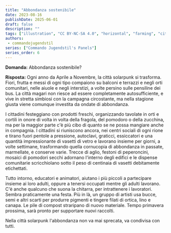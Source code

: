 ```yaml
---
title: "Abbondanza sostenibile"
date: 2023-08-16
publishDate: 2025-06-01
draft: false
description: ""
tags: ["illustration", "CC BY-NC-SA 4.0", "horizontal", "farming", "city"]
authors:
 - commandojugendstil
series: ["Commando Jugendstil's Panels"]
series_order: 6
---
```


**Domanda:**
Abbondanza sostenibile?

**Risposta:**
Ogni anno da Aprile a Novembre, la città solarpunk si trasforma. Fiori, frutta e messi di ogni tipo compaiono su balconi e terrazzi e negli orti comunitari, nelle aiuole e negli interstizi, a volte persino sulle pensiline dei bus. La città magari non riesce ad essere completamente autosufficiente, e vive in stretta simbiosi con la campagna circostante, ma nella stagione giusta viene comunque investita da ondate di abbondanza.

I cittadini festeggiano con prodotti freschi, organizzando tavolate in orti e cortili in onore di volta in volta della fragola, del pomodoro o della zucchina, ma per la maggior parte c'è più cibo di quanto se ne possa mangiare anche in compagnia. I cittadini si riuniscono ancora, nei centri sociali di ogni rione e tirano fuori pentole a pressione, autoclavi, graticci, essiccatori e una quantità impressionante di vasetti di vetro e lavorano insieme per giorni, a volte settimane, trasformando quella cornucopia di abbondanza in passate, marmellate, e conserve varie. Trecce di aglio, festoni di peperoncini, mosaici di pomodori secchi adornano l'interno degli edifici e le dispense comunitarie scricchiolano sotto il peso di centinaia di vasetti debitamente etichettati.

Tutto intorno, educatori e animatori, aiutano i più piccoli a partecipare insieme ai loro adulti, oppure a tenersi occupati mentre gli adulti lavorano. C'è anche qualcuno che suona la chitarra, per intrattenere i lavoratori. Sembra praticamente una festa. Più in là, un gruppo di artisti usa bucce, semi e altri scarti per produrre pigmenti e tingere filati di ortica, lino e canapa. Le pile di compost straripano di nuovo materiale. Tempo primavera prossima, sarà pronto per supportare nuovi raccolti.

Nella città solarpunk l'abbondanza non va mai sprecata, va condivisa con tutti.
